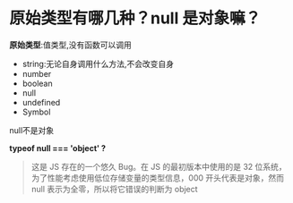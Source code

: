 # 原始类型有哪几种？null 是对象嘛？

**原始类型**:值类型,没有函数可以调用
* string:无论自身调用什么方法,不会改变自身
* number
* boolean
* null
* undefined
* Symbol

null不是对象

**typeof null === 'object' ?**
>这是 JS 存在的一个悠久 Bug。在 JS 的最初版本中使用的是 32 位系统，为了性能考虑使用低位存储变量的类型信息，000 开头代表是对象，然而 null 表示为全零，所以将它错误的判断为 object